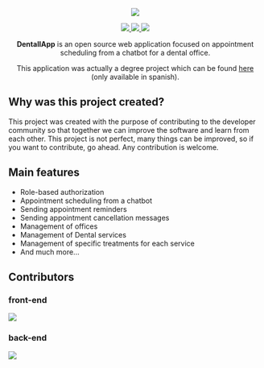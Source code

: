 <p align="center">
  <a aria-label="Dentall App logo" href="https://github.com/DentallApp">
    <img src="https://i.imgur.com/F1OpJQq.png" />
  </a>
</p>

<p align="center">
  <a href="https://github.com/DentallApp">
    <img src="https://img.shields.io/badge/.OpenSource-red" />
  </a>
  <a href="https://github.com/DentallApp/front-end">
    <img src="https://img.shields.io/badge/frontend-GPLv3.0-green" />
  </a>
  <a href="https://github.com/DentallApp/back-end">
    <img src="https://img.shields.io/badge/backend-AGPLv3.0-green" />
  </a>
  <br />
</p>

<p align="center">
    <b>DentallApp</b> is an open source web application focused on appointment scheduling from a chatbot for a dental office.
</p>

<p align="center">
  This application was actually a degree project which can be found <a href="http://repositorio.ug.edu.ec/handle/redug/65127">here</a> (only available in   spanish).
</p>

## Why was this project created?

This project was created with the purpose of contributing to the developer community so that together we can improve the software and learn from each other. This project is not perfect, many things can be improved, so if you want to contribute, go ahead. Any contribution is welcome. 

## Main features

- Role-based authorization
- Appointment scheduling from a chatbot
- Sending appointment reminders
- Sending appointment cancellation messages
- Management of offices
- Management of Dental services 
- Management of specific treatments for each service
- And much more...

## Contributors

### front-end

<a href = "https://github.com/DentallApp/front-end/graphs/contributors">
  <img src = "https://contrib.rocks/image?repo=DentallApp/front-end"/>
</a>

### back-end

<a href = "https://github.com/DentallApp/back-end/graphs/contributors">
  <img src = "https://contrib.rocks/image?repo=DentallApp/back-end"/>
</a>
